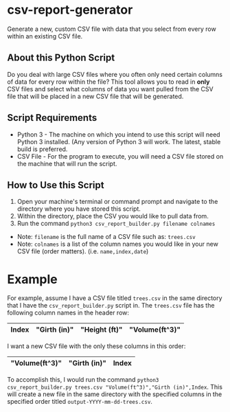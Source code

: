 # csv-report-generator
Generate a new, custom CSV file with data that you select from every row within an existing CSV file. 

## About this Python Script
Do you deal with large CSV files where you often only need certain columns of data for every row within the file? This tool allows you to read in **only** CSV files and select what columns of data you want pulled from the CSV file that will be placed in a new CSV file that will be generated.

## Script Requirements
* Python 3 - The machine on which you intend to use this script will need Python 3 installed. (Any version of Python 3 will work. The latest, stable build is preferred. 
* CSV File - For the program to execute, you will need a CSV file stored on the machine that will run the script. 

## How to Use this Script
1. Open your machine's terminal or command prompt and navigate to the directory where you have stored this script. 
1. Within the directory, place the CSV you would like to pull data from.
1. Run the command `python3 csv_report_builder.py filename colnames`

* Note: `filename` is the full name of a CSV file such as: `trees.csv`
* Note: `colnames` is a list of the column names you would like in your new CSV file (order matters). (i.e. `name,index,date`)

# Example 
For example, assume I have a CSV file titled `trees.csv` in the same directory that I have the `csv_report_builder.py` script in. The `trees.csv` file has the following column names in the header row:

| Index | "Girth (in)"| "Height (ft)" | "Volume(ft^3)" |
| ----- | ----------- | ------------- | -------------- |

I want a new CSV file with the only these columns in this order:

| "Volume(ft^3)" | "Girth (in)" | Index |
| -------------- | ------------ | ----- |

To accomplish this, I would run the command `python3 csv_report_builder.py trees.csv "Volume(ft^3)","Girth (in)",Index`. This will create a new file in the same directory with the specified columns in the specified order titled `output-YYYY-mm-dd-trees.csv`.
